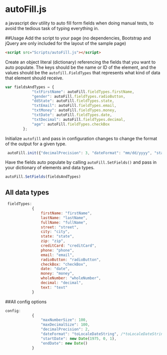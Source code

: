 # autoFill.js
a javascript dev utility to auto fill form fields when doing manual tests, to avoid the tedious task of typing everything in. 

##Usage
Add the script to your page (no dependencies, Bootstrap and jQuery are only included for the layout of the sample page) 
```html
<script src="Scripts/autoFill.js"></script>
```

Create an object literal (dictionary) referencing the fields that you want to auto populate. The keys should be the name or ID of the element, and the values should be the `autofill.FieldTypes` that represents what kind of data that element should receive. 

```js
var fieldsAndTypes = {
            "txtFirstName": autoFill.fieldTypes.firstName,
            "gender": autoFill.fieldTypes.radioButton,
            "ddState": autoFill.fieldTypes.state,
            "txtEmail": autoFill.fieldTypes.email,
            "txtMoney": autoFill.fieldTypes.money,
            "txtDate": autoFill.fieldTypes.date,
            "txtDecimal": autoFill.fieldTypes.decimal,
            "age": autoFill.fieldTypes.checkBox
        };
```
Initialize `autofill` and pass in configuration changes to change the format of the output for a given type. 

```js
 autoFill.init({"decimalPrecision": 3, "dateFormat": "mm/dd/yyyy", "startDate": new Date(2013, 0, 1) });
 ```
Have the fields auto populate by calling `autoFill.SetFields()` and pass in your dictionary of elements and data types. 

```js
autoFill.SetFields(fieldsAndTypes)
```
## All data types 
```js
 fieldTypes:
            {
                firstName: "firstName",
                lastName: "lastName",
                fullName: "fullName",
                street: "street",
                city: "city",
                state: "state",
                zip: "zip",
                creditCard: "creditCard",
                phone: "phone",
                email: "email",
                radioButton: "radioButton",
                checkBox: "checkBox",
                date: "date",
                money: "money",
                wholeNumber: "wholeNumber",
                decimal: "decimal",
                text: "text"
            }
```

##All config options 

```js
config:
            {
                "maxNumberSize": 100,
                "maxDecimalSize": 100,
                "decimalPrecision": 2,
                "dateFormat": "toLocaleDateString", /*toLocaleDateString, toDateString, GMT, mm/dd/yyyy */
                "startDate": new Date(1975, 0, 1),
                "endDate": new Date()
            }
```



